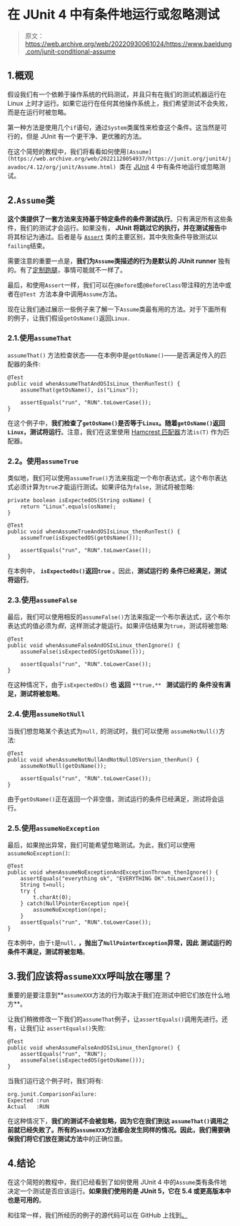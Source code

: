 # 在 JUnit 4 中有条件地运行或忽略测试

> 原文：<https://web.archive.org/web/20220930061024/https://www.baeldung.com/junit-conditional-assume>

## 1.概观

假设我们有一个依赖于操作系统的代码测试，并且只有在我们的测试机器运行在 Linux 上时才运行。如果它运行在任何其他操作系统上，我们希望测试不会失败，而是在运行时被忽略。

第一种方法是使用几个`if`语句，通过`System`类属性来检查这个条件。这当然是可行的，但是 JUnit 有一个更干净、更优雅的方法。

在这个简短的教程中，我们将看看如何使用`[Assume](https://web.archive.org/web/20221128054937/https://junit.org/junit4/javadoc/4.12/org/junit/Assume.html) `类在 [JUnit](/web/20221128054937/https://www.baeldung.com/junit) 4 中有条件地运行或忽略测试。

## 2.`Assume`类

**这个类提供了一套方法来支持基于特定条件的条件测试执行**。只有满足所有这些条件，我们的测试才会运行。如果没有， **JUnit 将跳过它的执行，并在测试报告**中将其标记为通过。后者是与 [`Assert`](/web/20221128054937/https://www.baeldung.com/junit-assertions#assertions-junit4) 类的主要区别，其中失败条件导致测试以`failing`结束。

需要注意的重要一点是，**我们为`Assume`类描述的行为是默认的 JUnit runner** 独有的。有了[定制跑腿](/web/20221128054937/https://www.baeldung.com/junit-4-custom-runners)，事情可能就不一样了。

最后，和使用`Assert`一样，我们可以在`@Before`或`@BeforeClass`带注释的方法中或者在`@Test `方法本身中调用`Assume`方法。

现在让我们通过展示一些例子来了解一下`Assume`类最有用的方法。对于下面所有的例子，让我们假设`getOsName()`返回`Linux.`

### 2.1.使用`assumeThat`

`assumeThat()` 方法检查状态——在本例中是`getOsName()`——是否满足传入的匹配器的条件:

```
@Test
public void whenAssumeThatAndOSIsLinux_thenRunTest() {
    assumeThat(getOsName(), is("Linux"));

    assertEquals("run", "RUN".toLowerCase());
}
```

在这个例子中，**我们检查了`getOsName()`是否等于`Linux`。随着`getOsName()`返回`Linux`，测试将运行**。注意，我们在这里使用 [Hamcrest 匹配器](/web/20221128054937/https://www.baeldung.com/hamcrest-core-matchers)方法`is(T)` 作为匹配器。

### **2.2。使用`assumeTrue`**

类似地，我们可以使用`assumeTrue()`方法来指定一个布尔表达式，这个布尔表达式必须计算为`true`才能运行测试。如果评估为`false`，测试将被忽略:

```
private boolean isExpectedOS(String osName) {
    return "Linux".equals(osName);
}

@Test 
public void whenAssumeTrueAndOSIsLinux_thenRunTest() {
    assumeTrue(isExpectedOS(getOsName()));

    assertEquals("run", "RUN".toLowerCase());
} 
```

在本例中， **`isExpectedOs()`返回`true`** 。因此，**测试运行的** **条件已经满足，测试将运行**。

### 2.3.使用`assumeFalse`

最后，我们可以使用相反的`assumeFalse()`方法来指定一个布尔表达式，这个布尔表达式的值必须为*假*，这样测试才能运行。如果评估结果为`true`，测试将被忽略:

```
@Test
public void whenAssumeFalseAndOSIsLinux_thenIgnore() {
    assumeFalse(isExpectedOS(getOsName()));

    assertEquals("run", "RUN".toLowerCase());
}
```

在这种情况下，由于`isExpectedOs()` **也** **返回** `**true,** ` **测试运行的** **条件没有满足，测试将被忽略**。

### 2.4.使用`assumeNotNull`

当我们想忽略某个表达式为`null,` 的测试时，我们可以使用 `assumeNotNull()`方法:

```
@Test
public void whenAssumeNotNullAndNotNullOSVersion_thenRun() {
    assumeNotNull(getOsName());

    assertEquals("run", "RUN".toLowerCase());
}
```

由于`getOsName()`正在返回一个非空值，测试运行的条件已经满足，测试将会运行。

### 2.5.使用`assumeNoException`

最后，如果抛出异常，我们可能希望忽略测试。为此，我们可以使用`assumeNoException()`:

```
@Test
public void whenAssumeNoExceptionAndExceptionThrown_thenIgnore() {
    assertEquals("everything ok", "EVERYTHING OK".toLowerCase());
    String t=null;
    try {
        t.charAt(0);
    } catch(NullPointerException npe){
        assumeNoException(npe);
    }
    assertEquals("run", "RUN".toLowerCase());
}
```

在本例中，由于`t`是`null,` **，抛出了`NullPointerException`异常，因此** **测试运行的** **条件不满足，测试将被忽略**。

## 3.我们应该将`assumeXXX`呼叫放在哪里？

重要的是要注意到**`assumeXXX`方法的行为取决于我们在测试中把它们放在什么地方**。

让我们稍微修改一下我们的`assumeThat`例子，让`assertEquals()`调用先进行。还有，让我们让 `assertEquals()`失败:

```
@Test
public void whenAssumeFalseAndOSIsLinux_thenIgnore() {
    assertEquals("run", "RUN");
    assumeFalse(isExpectedOS(getOsName()));
} 
```

当我们运行这个例子时，我们将有:

```
org.junit.ComparisonFailure: 
Expected :run
Actual   :RUN
```

在这种情况下，**我们的测试不会被忽略，因为它在我们到达 `assumeThat()`调用之前就已经失败了。**所有的`assumeXXX`方法都会发生同样的情况。因此，我们需要**确保我们将它们放在测试方法**中的正确位置。

## 4.结论

在这个简短的教程中，我们已经看到了如何使用 JUnit 4 中的`Assume`类有条件地决定一个测试是否应该运行。**如果我们使用的是 JUnit 5，它在 5.4 或更高版本中也是可用的**。

和往常一样，我们所经历的例子的源代码可以在 GitHub 上找到[。](https://web.archive.org/web/20221128054937/https://github.com/eugenp/tutorials/tree/master/testing-modules/junit-4)